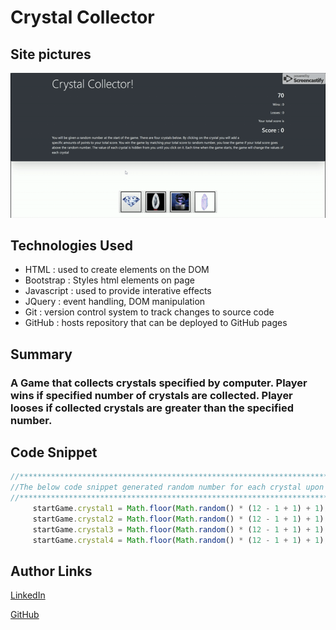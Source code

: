 # Crystal Collector

## Site pictures
![Site](CrystalCollector.gif)

## Technologies Used
- HTML : used to create elements on the DOM
- Bootstrap  : Styles html elements on page
- Javascript : used to provide interative effects
- JQuery : event handling, DOM manipulation
- Git : version control system to track changes to source code
- GitHub : hosts repository that can be deployed to GitHub pages

## Summary
### A Game that collects crystals specified by computer. Player wins if specified number of crystals are collected. Player looses if collected crystals are greater than the specified number.

## Code Snippet
```Javascript
//**************************************************************************
//The below code snippet generated random number for each crystal upon click
//**************************************************************************
     startGame.crystal1 = Math.floor(Math.random() * (12 - 1 + 1) + 1);
     startGame.crystal2 = Math.floor(Math.random() * (12 - 1 + 1) + 1);
     startGame.crystal3 = Math.floor(Math.random() * (12 - 1 + 1) + 1);
     startGame.crystal4 = Math.floor(Math.random() * (12 - 1 + 1) + 1);
```


## Author Links
[LinkedIn](https://www.linkedin.com/in/mahisha-gunasekaran-0a780a88/)

[GitHub](https://github.com/Mahi-Mani)

